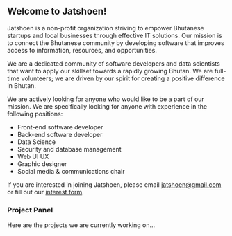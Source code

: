 ## Welcome to Jatshoen!

Jatshoen is a non-profit organization striving to empower Bhutanese startups and local businesses through effective IT solutions. Our mission is to connect the Bhutanese community by developing software that improves access to information, resources, and opportunities. 

We are a dedicated community of software developers and data scientists that want to apply our skillset towards a rapidly growing Bhutan. We are full-time volunteers; we are driven by our spirit for creating a positive difference in Bhutan. 

We are actively looking for anyone who would like to be a part of our mission. We are specifically looking for anyone with experience in the following positions:

* Front-end software developer
* Back-end software developer
* Data Science
* Security and database management
* Web UI UX
* Graphic designer
* Social media & communications chair

If you are interested in joining Jatshoen, please email jatshoen@gmail.com or fill out our [interest form](https://forms.gle/2c5VAa8ENwcfFEGE7).

### Project Panel
Here are the projects we are currently working on...

